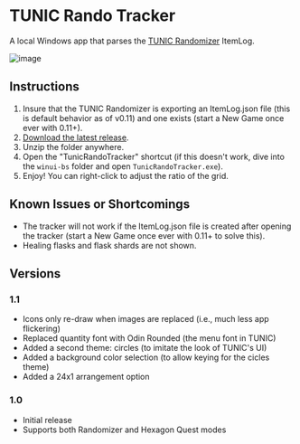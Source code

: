 # TUNIC Rando Tracker

A local Windows app that parses the [TUNIC Randomizer](https://github.com/silent-destroyer/tunic-randomizer) ItemLog.

![image](https://github.com/radicoon/tunic-rando-tracker/assets/131428651/cfc42a6f-ddc4-47e6-b90b-f4698faab3b3)

## Instructions

1. Insure that the TUNIC Randomizer is exporting an ItemLog.json file (this is default behavior as of v0.11) and one exists (start a New Game once ever with 0.11+).
1. [Download the latest release](https://github.com/radicoon/tunic-rando-tracker/releases).
1. Unzip the folder anywhere.
1. Open the "TunicRandoTracker" shortcut (if this doesn't work, dive into the `winui-bs` folder and open `TunicRandoTracker.exe`).
1. Enjoy! You can right-click to adjust the ratio of the grid.

## Known Issues or Shortcomings

* The tracker will not work if the ItemLog.json file is created after opening the tracker (start a New Game once ever with 0.11+ to solve this).
* Healing flasks and flask shards are not shown.

## Versions

### 1.1

- Icons only re-draw when images are replaced (i.e., much less app flickering)
- Replaced quantity font with Odin Rounded (the menu font in TUNIC)
- Added a second theme: circles (to imitate the look of TUNIC's UI)
- Added a background color selection (to allow keying for the cicles theme)
- Added a 24x1 arrangement option

### 1.0

- Initial release
- Supports both Randomizer and Hexagon Quest modes